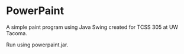 # PowerPaint
A simple paint program using Java Swing created for TCSS 305 at UW Tacoma.

Run using powerpaint.jar.
